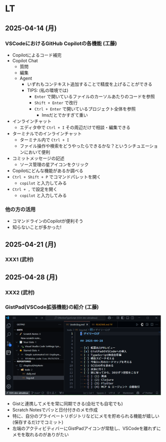 # LT

## 2025-04-14 (月)

### VSCodeにおけるGitHub Copilotの各機能 (工藤)

- Copilotによるコード補完
- Copilot Chat
  - 質問
  - 編集
  - Agent
    - いずれもコンテキスト追加することで精度を上げることができる
    - TIPS: (私の環境では)
      - `Enter` で開いているファイルのカーソルあたりのコードを参照
      - `Shift + Enter` で改行
      - `Ctrl + Enter` で開いているプロジェクト全体を参照
        - lmsだとでかすぎて重い
- インラインチャット
  - エディタ中で `Ctrl + I` その周辺だけで相談・編集できる
- ターミナルでのインラインチャット
  - ターミナル内で `Ctrl + I`
  - ファイル操作や検索をどうやったらできるかな？というシチュエーションにおいて便利
- コミットメッセージの記述
  - ソース管理の星アイコンをクリック
- Copilotにどんな機能があるか調べる
- `Ctrl + Shift + P` でコマンドパレットを開く
  - `copilot` と入力してみる
- `Ctrl + ,` で設定を開く
  - `copilot` と入力してみる

### 他の方の活用

- コマンドラインのCopilotが便利そう
- 知らないことが多かった!

## 2025-04-21 (月)

### XXX1 (武村)

## 2025-04-28 (月)

### XXX2 (武村)

### GistPad(VSCode拡張機能)の紹介 (工藤)

![assets/image/0001_gistpad.png](assets/image/0001_gistpad.png)

- Gistと連携してメモを常に同期できる(会社でも自宅でも)
- Scratch Notesでパッと日付付きのメモ作成
- 特に、自分のプライベートリポジトリなどにメモを貯められる機能が嬉しい(保存するだけでコミット)
- 左端のアクティビティバーにGistPadアイコンが常駐し、VSCodeを離れずにメモを取れるのがありがたい
